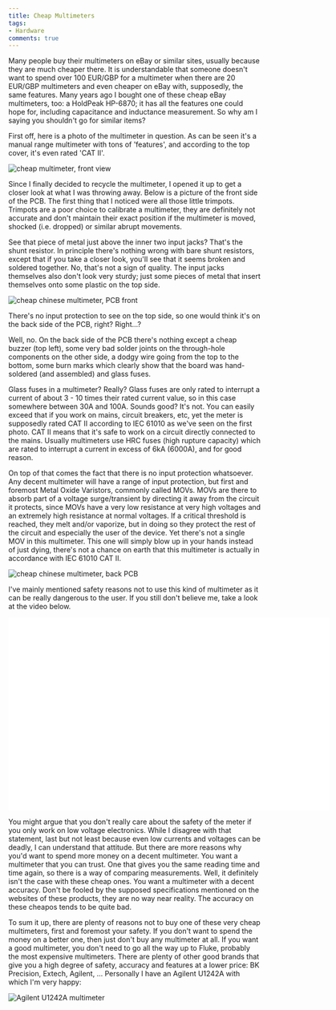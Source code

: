 ```yaml
--- 
title: Cheap Multimeters
tags: 
- Hardware
comments: true
---
```


Many people buy their multimeters on eBay or similar sites, usually because they are much cheaper there. It is understandable that someone doesn't want to spend over 100 EUR/GBP for a multimeter when there are 20 
EUR/GBP multimeters and even cheaper on eBay with, supposedly, the same features. Many years ago I bought one of these cheap eBay multimeters, too: a HoldPeak HP-6870; it has all the features one could hope for, 
including capacitance and inductance measurement. So why am I saying you shouldn't go for similar items?

First off, here is a photo of the multimeter in question. As can be seen it's a manual range multimeter with tons of 'features', and according to the top cover, it's even rated 'CAT II'.

![cheap multimeter, front view](http://farm5.static.flickr.com/4110/5020142438_dcf608c128_z.jpg)

Since I finally decided to recycle the multimeter, I opened it up to get a closer look at what I was throwing away. Below is a picture of the front side of the PCB. The first thing that I noticed were all those little 
trimpots. Trimpots are a poor choice to calibrate a multimeter, they are definitely not accurate and don't maintain their exact position if the multimeter is moved, shocked (i.e. dropped) or similar abrupt movements.

See that piece of metal just above the inner two input jacks? That's the shunt resistor. In principle there's nothing wrong with bare shunt resistors, except that if you take a closer look, you'll see that it seems 
broken and soldered together. No, that's not a sign of quality. The input jacks themselves also don't look very sturdy; just some pieces of metal that insert themselves onto some plastic on the top side.

![cheap chinese multimeter, PCB front](http://farm5.static.flickr.com/4089/5020141002_d629b7034a_z.jpg)

There's no input protection to see on the top side, so one would think it's on the back side of the PCB, right? Right...?

Well, no. On the back side of the PCB there's nothing except a cheap buzzer (top left), some very bad solder joints on the through-hole components on the other side, a dodgy wire going from the top to the bottom, some 
burn marks which clearly show that the board was hand-soldered (and assembled) and glass fuses.

Glass fuses in a multimeter? Really? Glass fuses are only rated to interrupt a current of about 3 - 10 times their rated current value, so in this case somewhere between 30A and 100A. Sounds good? It's not. You can 
easily exceed that if you work on mains, circuit breakers, etc, yet the meter is supposedly rated CAT II according to IEC 61010 as we've seen on the first photo. CAT II means that it's safe to work on a circuit 
directly connected to the mains. Usually multimeters use HRC fuses (high rupture capacity) which are rated to interrupt a current in excess of 6kA (6000A), and for good reason.

On top of that comes the fact that there is no input protection whatsoever. Any decent multimeter will have a range of input protection, but first and foremost Metal Oxide Varistors, commonly called MOVs. MOVs are 
there to absorb part of a voltage surge/transient by directing it away from the circuit it protects, since MOVs have a very low resistance at very high voltages and an extremely high resistance at normal voltages. If 
a critical threshold is reached, they melt and/or vaporize, but in doing so they protect the rest of the circuit and especially the user of the device. Yet there's not a single MOV in this multimeter. This one will 
simply blow up in your hands instead of just dying, there's not a chance on earth that this multimeter is actually in accordance with IEC 61010 CAT II.

![cheap chinese multimeter, back PCB](http://farm5.static.flickr.com/4151/5019530919_7122a28d27_z.jpg)

I've mainly mentioned safety reasons not to use this kind of multimeter as it can be really dangerous to the user. If you still don't believe me, take a look at the video below.

<object width="640" height="385"><param value="http://www.youtube.com/v/M-FZP1U2dkM?fs=1&amp;hl=en_US" name="movie"><param value="true" name="allowFullScreen"><param value="always" name="allowscriptaccess"><embed 
width="640" height="385" type="application/x-shockwave-flash" src="http://www.youtube.com/v/M-FZP1U2dkM?fs=1&amp;hl=en_US" allowscriptaccess="always" allowfullscreen="true"></object>

You might argue that you don't really care about the safety of the meter if you only work on low voltage electronics. While I disagree with that statement, last but not least because even low currents and voltages can 
be deadly, I can understand that attitude. But there are more reasons why you'd want to spend more money on a decent multimeter. You want a multimeter that you can trust. One that gives you the same reading time and 
time again, so there is a way of comparing measurements. Well, it definitely isn't the case with these cheap ones. You want a multimeter with a decent accuracy. Don't be fooled by the supposed specifications mentioned 
on the websites of these products, they are no way near reality. The accuracy on these cheapos tends to be quite bad.

To sum it up, there are plenty of reasons not to buy one of these very cheap multimeters, first and foremost your safety. If you don't want to spend the money on a better one, then just don't buy any multimeter at 
all. If you want a good multimeter, you don't need to go all the way up to Fluke, probably the most expensive multimeters. There are plenty of other good brands that give you a high degree of safety, accuracy and 
features at a lower price: BK Precision, Extech, Agilent, ... Personally I have an Agilent U1242A with which I'm very happy:

![Agilent U1242A multimeter](http://farm5.static.flickr.com/4085/5020139482_96f5e6f625_z.jpg)

